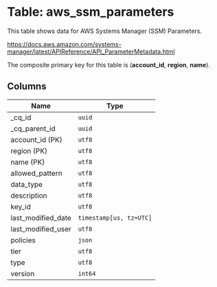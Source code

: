 # Table: aws_ssm_parameters

This table shows data for AWS Systems Manager (SSM) Parameters.

https://docs.aws.amazon.com/systems-manager/latest/APIReference/API_ParameterMetadata.html

The composite primary key for this table is (**account_id**, **region**, **name**).

## Columns

| Name          | Type          |
| ------------- | ------------- |
|_cq_id|`uuid`|
|_cq_parent_id|`uuid`|
|account_id (PK)|`utf8`|
|region (PK)|`utf8`|
|name (PK)|`utf8`|
|allowed_pattern|`utf8`|
|data_type|`utf8`|
|description|`utf8`|
|key_id|`utf8`|
|last_modified_date|`timestamp[us, tz=UTC]`|
|last_modified_user|`utf8`|
|policies|`json`|
|tier|`utf8`|
|type|`utf8`|
|version|`int64`|